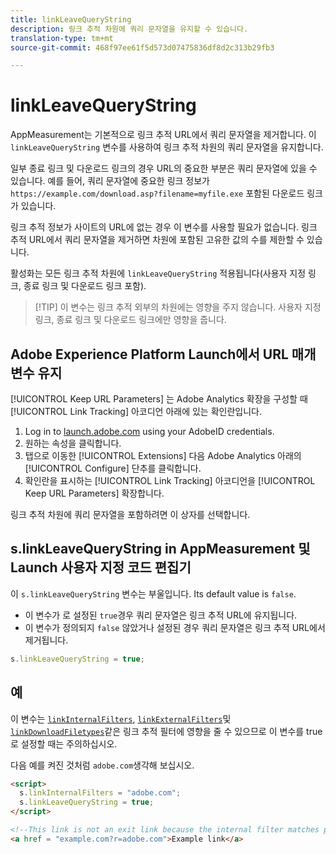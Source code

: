 ```yaml
---
title: linkLeaveQueryString
description: 링크 추적 차원에 쿼리 문자열을 유지할 수 있습니다.
translation-type: tm+mt
source-git-commit: 468f97ee61f5d573d07475836df8d2c313b29fb3

---
```



# linkLeaveQueryString

AppMeasurement는 기본적으로 링크 추적 URL에서 쿼리 문자열을 제거합니다. 이 `linkLeaveQueryString` 변수를 사용하여 링크 추적 차원의 쿼리 문자열을 유지합니다.

일부 종료 링크 및 다운로드 링크의 경우 URL의 중요한 부분은 쿼리 문자열에 있을 수 있습니다. 예를 들어, 쿼리 문자열에 중요한 링크 정보가 `https://example.com/download.asp?filename=myfile.exe` 포함된 다운로드 링크가 있습니다.

링크 추적 정보가 사이트의 URL에 없는 경우 이 변수를 사용할 필요가 없습니다. 링크 추적 URL에서 쿼리 문자열을 제거하면 차원에 포함된 고유한 값의 수를 제한할 수 있습니다.

활성화는 모든 링크 추적 차원에 `linkLeaveQueryString` 적용됩니다(사용자 지정 링크, 종료 링크 및 다운로드 링크 포함).

> [!TIP] 이 변수는 링크 추적 외부의 차원에는 영향을 주지 않습니다. 사용자 지정 링크, 종료 링크 및 다운로드 링크에만 영향을 줍니다.

## Adobe Experience Platform Launch에서 URL 매개 변수 유지

[!UICONTROL Keep URL Parameters] 는 Adobe Analytics 확장을 구성할 때 [!UICONTROL Link Tracking] 아코디언 아래에 있는 확인란입니다.

1. Log in to [launch.adobe.com](https://launch.adobe.com) using your AdobeID credentials.
2. 원하는 속성을 클릭합니다.
3. 탭으로 이동한 [!UICONTROL Extensions] 다음 Adobe Analytics 아래의 [!UICONTROL Configure] 단추를 클릭합니다.
4. 확인란을 표시하는 [!UICONTROL Link Tracking] 아코디언을 [!UICONTROL Keep URL Parameters] 확장합니다.

링크 추적 차원에 쿼리 문자열을 포함하려면 이 상자를 선택합니다.

## s.linkLeaveQueryString in AppMeasurement 및 Launch 사용자 지정 코드 편집기

이 `s.linkLeaveQueryString` 변수는 부울입니다. Its default value is `false`.

* 이 변수가 로 설정된 `true`경우 쿼리 문자열은 링크 추적 URL에 유지됩니다.
* 이 변수가 정의되지 `false` 않았거나 설정된 경우 쿼리 문자열은 링크 추적 URL에서 제거됩니다.

```js
s.linkLeaveQueryString = true;
```

## 예

이 변수는 [`linkInternalFilters`](linkinternalfilters.md), [`linkExternalFilters`](linkexternalfilters.md)및 [`linkDownloadFiletypes`](linkdownloadfiletypes.md)같은 링크 추적 필터에 영향을 줄 수 있으므로 이 변수를 true로 설정할 때는 주의하십시오.

다음 예를 켜진 것처럼 `adobe.com`생각해 보십시오.

```html
<script>
  s.linkInternalFilters = "adobe.com";
  s.linkLeaveQueryString = true;
</script>

<!--This link is not an exit link because the internal filter matches part of the query string -->
<a href = "example.com?r=adobe.com">Example link</a>
```
